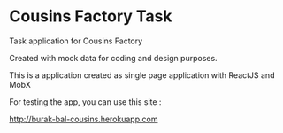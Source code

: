 # Cousins Factory Task
Task application for Cousins Factory

Created with mock data for coding and design purposes. 

This is a application created as single page application with ReactJS and MobX

For testing the app, you can use this site :

http://burak-bal-cousins.herokuapp.com